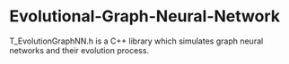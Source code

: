 # Evolutional-Graph-Neural-Network
T_EvolutionGraphNN.h is a C++ library which simulates graph neural networks and their evolution process.
